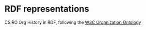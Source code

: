 # RDF representations
CSIRO Org History in RDF, following the [W3C Organization Ontology](https://www.w3.org/TR/vocab-org/)

